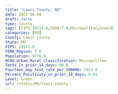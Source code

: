 ```yaml
---
title: "Lewis County, MO"
date: 2021-06-08
draft: false
type: county
tags: [FIPS:29111.0,FEMA:7.0,Micropolitan,Green]
categories: [MO]
County: Lewis County
State: MO
FIPS: 29111.0
FEMA_Region: 7.0
Population: 9776.0
NCHS_Urban_Rural_Classification: Micropolitan
Tests_in_prior_14_days: 99.0
Fourteen_day_test_rate_per_100000: 1013.0
Percent_Positivity_in_prior_14_days: 0.01
Level: Green
url: /states/MO/lewis-county
---
```



